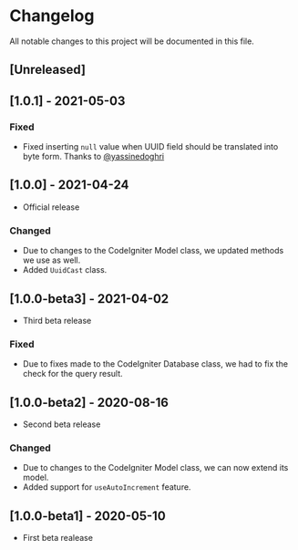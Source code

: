 # Changelog
All notable changes to this project will be documented in this file.

## [Unreleased]

## [1.0.1] - 2021-05-03

### Fixed
- Fixed inserting `null` value when UUID field should be translated into byte form. Thanks to [@yassinedoghri](https://github.com/yassinedoghri)

## [1.0.0] - 2021-04-24
- Official release 

### Changed
- Due to changes to the CodeIgniter Model class, we updated methods we use as well.
- Added `UuidCast` class.

## [1.0.0-beta3] - 2021-04-02
- Third beta release

### Fixed
- Due to fixes made to the CodeIgniter Database class, we had to fix the check for the query result.

## [1.0.0-beta2] - 2020-08-16
- Second beta release 

### Changed
- Due to changes to the CodeIgniter Model class, we can now extend its model.
- Added support for `useAutoIncrement` feature.

## [1.0.0-beta1] - 2020-05-10
- First beta realease

